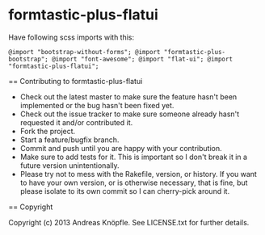 formtastic-plus-flatui
======================
Have following scss imports with this:

  `@import "bootstrap-without-forms";
  @import "formtastic-plus-bootstrap";
  @import "font-awesome";
  @import "flat-ui";
  @import "formtastic-plus-flatui";`

== Contributing to formtastic-plus-flatui
 
* Check out the latest master to make sure the feature hasn't been implemented or the bug hasn't been fixed yet.
* Check out the issue tracker to make sure someone already hasn't requested it and/or contributed it.
* Fork the project.
* Start a feature/bugfix branch.
* Commit and push until you are happy with your contribution.
* Make sure to add tests for it. This is important so I don't break it in a future version unintentionally.
* Please try not to mess with the Rakefile, version, or history. If you want to have your own version, or is otherwise necessary, that is fine, but please isolate to its own commit so I can cherry-pick around it.

== Copyright

Copyright (c) 2013 Andreas Knöpfle. See LICENSE.txt for
further details.

